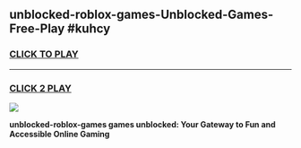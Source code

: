 
## unblocked-roblox-games-Unblocked-Games-Free-Play #kuhcy
<h3>
<a href="https://us.freeplayer.one?title=unblocked-roblox-games&ref=9M">CLICK TO PLAY</a></h3>
<hr>

<h3>
<a href="https://us.freeplayer.one?title=unblocked-roblox-games&ref=9M">CLICK 2 PLAY</a>
  
</h3>

<a href="https://us.freeplayer.one?title=unblocked-roblox-games&ref=9M"><img src="https://clearcache.store/games.png"></a>


**unblocked-roblox-games games unblocked: Your Gateway to Fun and Accessible Online Gaming**
